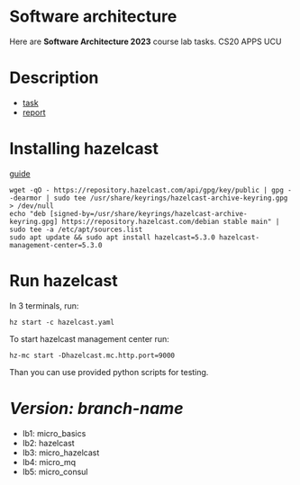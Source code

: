 # Software architecture

Here are **Software Architecture 2023** course lab tasks.
CS20 APPS UCU

# Description
- [task](https://docs.google.com/document/d/1kEndNMGMrvOB10uCP38Sahg56-qAUAEbkyHdDubMrHQ/edit)
- [report](https://docs.google.com/document/d/10fYRwg1tP-jY2uaDYVNTNT2ESGw2iRy_X5b0z96RbZc/edit)

# Installing hazelcast
[guide](https://docs.hazelcast.com/hazelcast/5.3/getting-started/install-hazelcast)
```{bash}
wget -qO - https://repository.hazelcast.com/api/gpg/key/public | gpg --dearmor | sudo tee /usr/share/keyrings/hazelcast-archive-keyring.gpg > /dev/null
echo "deb [signed-by=/usr/share/keyrings/hazelcast-archive-keyring.gpg] https://repository.hazelcast.com/debian stable main" | sudo tee -a /etc/apt/sources.list
sudo apt update && sudo apt install hazelcast=5.3.0 hazelcast-management-center=5.3.0
```

# Run hazelcast
In 3 terminals, run:
```{bash}
hz start -c hazelcast.yaml
```
To start hazelcast management center run: 
```{bash}
hz-mc start -Dhazelcast.mc.http.port=9000 
```
Than you can use provided python scripts for testing.

# *Version: branch-name*
* lb1: micro_basics
* lb2: hazelcast
* lb3: micro_hazelcast
* lb4: micro_mq
* lb5: micro_consul
